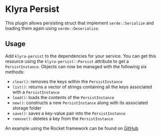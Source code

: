 # Klyra Persist

This plugin allows persisting struct that implement `serde::Serialize` and loading them again using `serde::Deserialize`.

## Usage

Add `klyra-persist` to the dependencies for your service. You can get this resource using the `klyra-persist::Persist` attribute to get a `PersistInstance`. Objects can now be managed with the following six methods:

- `clear()`: removes the keys within the `PersistInstance`
- `list()`: returns a vector of strings containing all the keys associated with a `PersistInstance`
- `load()`: loads the contents of the `PersistInstance`
- `new()`: constructs a new `PersistInstance` along with its associated storage folder
- `save()`: saves a key-value pair into the `PersistInstance`
- `remove()`: deletes a key from the `PersistInstance`

An example using the Rocket framework can be found on [GitHub](https://github.com/klyra-hq/klyra-examples/tree/main/rocket/persist)
